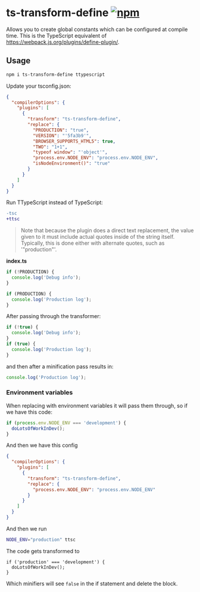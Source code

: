 # ts-transform-define [![npm](https://img.shields.io/npm/v/ts-transform-define?style=flat-square)](https://www.npmjs.com/package/ts-transform-define)

Allows you to create global constants which can be configured at compile time.
This is the TypeScript equivalent of https://webpack.js.org/plugins/define-plugin/.

## Usage

```bash
npm i ts-transform-define ttypescript
```

Update your tsconfig.json:

```json
{
  "compilerOptions": {
    "plugins": [
      {
        "transform": "ts-transform-define",
        "replace": {
          "PRODUCTION": "true",
          "VERSION": "'5fa3b9'",
          "BROWSER_SUPPORTS_HTML5": true,
          "TWO": "1+1",
          "typeof window": "'object'",
          "process.env.NODE_ENV": "process.env.NODE_ENV",
          "isNodeEnvironment()": "true"
        }
      }
    ]
  }
}
```

Run TTypeScript instead of TypeScript:

```diff
-tsc
+ttsc
```

> Note that because the plugin does a direct text replacement,
> the value given to it must include actual quotes inside of the string itself.
> Typically,
> this is done either with alternate quotes,
> such as '"production"'.

**index.ts**

```js
if (!PRODUCTION) {
  console.log('Debug info');
}

if (PRODUCTION) {
  console.log('Production log');
}
```

After passing through the transformer:

```js
if (!true) {
  console.log('Debug info');
}
if (true) {
  console.log('Production log');
}
```

and then after a minification pass results in:

```js
console.log('Production log');
```

### Environment variables

When replacing with environment variables it will pass them through,
so if we have this code:

```ts
if (process.env.NODE_ENV === 'development') {
  doLotsOfWorkInDev();
}
```

And then we have this config

```json
{
  "compilerOptions": {
    "plugins": [
      {
        "transform": "ts-transform-define",
        "replace": {
          "process.env.NODE_ENV": "process.env.NODE_ENV"
        }
      }
    ]
  }
}
```

And then we run

```bash
NODE_ENV="production" ttsc
```

The code gets transformed to

```tsx
if ('production' === 'development') {
  doLotsOfWorkInDev();
}
```

Which minifiers will see `false` in the if statement and delete the block.
